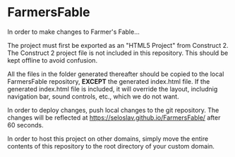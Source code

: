 # FarmersFable

In order to make changes to Farmer's Fable...

The project must first be exported as an "HTML5 Project" from Construct 2. The Construct 2 project file is not included in this repository. This should be kept offline to avoid confusion.

All the files in the folder generated thereafter should be copied to the local FarmersFable repository, **EXCEPT** the generated index.html file. If the generated index.html file is included, it will override the layout, includnig navigation bar, sound controls, etc., which we do not want.

In order to deploy changes, push local changes to the git repository. The changes will be reflected at https://seloslav.github.io/FarmersFable/ after 60 seconds.

In order to host this project on other domains, simply move the entire contents of this repository to the root directory of your custom domain.

